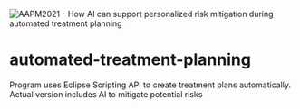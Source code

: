 ![AAPM2021 - How AI can support personalized risk mitigation during automated treatment planning](https://user-images.githubusercontent.com/51229588/124246838-924f3400-db21-11eb-861c-33146b193f74.png)
# automated-treatment-planning
Program uses Eclipse Scripting API to create treatment plans automatically. Actual version includes AI to mitigate potential risks
